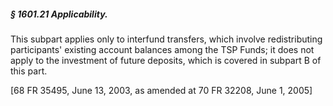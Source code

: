 ##### § 1601.21 Applicability. #####

This subpart applies only to interfund transfers, which involve redistributing participants' existing account balances among the TSP Funds; it does not apply to the investment of future deposits, which is covered in subpart B of this part.

[68 FR 35495, June 13, 2003, as amended at 70 FR 32208, June 1, 2005]